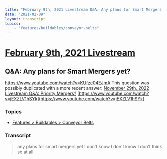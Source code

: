 ```yaml
---
title: "February 9th, 2021 Livestream Q&A: Any plans for Smart Mergers yet?"
date: "2021-02-09"
layout: transcript
topics:
    - "features/buildables/conveyor-belts"
---
```

# [February 9th, 2021 Livestream](../2021-02-09.md)
## Q&A: Any plans for Smart Mergers yet?
https://www.youtube.com/watch?v=KUfze04EJmA
This question was possibly duplicated with a more recent answer: [November 29th, 2022 Livestream Q&A: Priority Mergers?](./yt-jEXZLV1hSYk.md) [https://www.youtube.com/watch?v=jEXZLV1hSYk](https://www.youtube.com/watch?v=jEXZLV1hSYk)


### Topics
* [Features > Buildables > Conveyor Belts](../topics/features/buildables/conveyor-belts.md)

### Transcript

> any plans for smart mergers yet I don't know I don't know I don't think so at all
